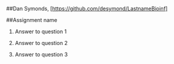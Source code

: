 ##Dan Symonds, [https://github.com/desymond/LastnameBioinf]

##Assignment name

1. Answer to question 1


2. Answer to question 2


3. Answer to question 3
